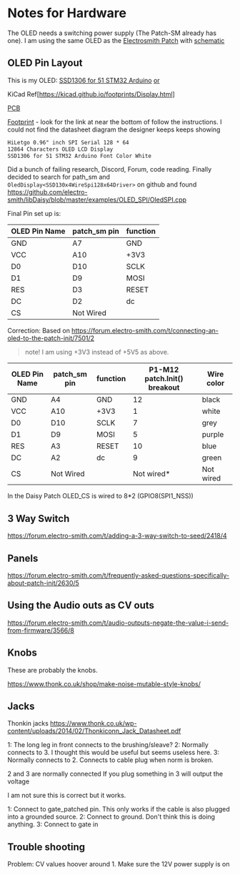# Notes for Hardware

The OLED needs a switching power supply (The Patch-SM already has one). I am
using the same OLED as the [Electrosmith Patch](https://electro-smith.com/products/patch)
with [schematic](https://daisy.nyc3.cdn.digitaloceanspaces.com/products/patch/ES_Daisy_Patch_Rev4.pdf)

## OLED Pin Layout

This is my OLED: [SSD1306 for 51 STM32 Arduino](https://www.amazon.com/dp/B01N1LZQA8?th=1) [or](http://hiletgo.com/ProductDetail/2169510.html)

KiCad Ref[https://kicad.github.io/footprints/Display.html]

[PCB](https://github.com/adafruit/Adafruit-128x64-Monochrome-OLED-PCB)

[Footprint](https://kicadrookie.blogspot.com/2022/01/096-inch-128x64-spi-display-module_4.html) - look for the link at near the bottom of follow the instructions. I could not find the datasheet diagram the designer keeps keeps showing

```txt
HiLetgo 0.96" inch SPI Serial 128 * 64
12864 Characters OLED LCD Display 
SSD1306 for 51 STM32 Arduino Font Color White 
```

Did a bunch of failing research, Discord, Forum, code reading. Finally decided
to search for path_sm and `OledDisplay<SSD130x4WireSpi128x64Driver>` on github
and found <https://github.com/electro-smith/libDaisy/blob/master/examples/OLED_SPI/OledSPI.cpp>

Final Pin set up is:

| OLED Pin Name | patch_sm pin | function |
| ------------- | ------------ | -------- |
| GND           | A7           | GND      |
| VCC           | A10          | +3V3     |
| D0            | D10          | SCLK     |
| D1            | D9           | MOSI     |
| RES           | D3           | RESET    |
| DC            | D2           | dc       |
| CS            | Not Wired    |          |

Correction: Based on <https://forum.electro-smith.com/t/connecting-an-oled-to-the-patch-init/7501/2>

> note! I am using +3V3 instead of +5V5 as above.

| OLED Pin Name | patch_sm pin | function | P1-M12 patch.Init() breakout | Wire color |
| ------------- | ------------ | -------- | ---------------------------- | ---------- |
| GND           | A4           | GND      | 12                           | black      |
| VCC           | A10          | +3V3     | 1                            | white      |
| D0            | D10          | SCLK     | 7                            | grey       |
| D1            | D9           | MOSI     | 5                            | purple     |
| RES           | A3           | RESET    | 10                           | blue       | TODO: I feel like A3 and A2 should be swapped
| DC            | A2           | dc       | 9                            | green      |
| CS            | Not Wired    |          | Not wired*                   | Not wired  |

In the Daisy Patch OLED_CS is wired to 8*2 (GPIO8(SPI1_NSS)) 


## 3 Way Switch

<https://forum.electro-smith.com/t/adding-a-3-way-switch-to-seed/2418/4>

## Panels

<https://forum.electro-smith.com/t/frequently-asked-questions-specifically-about-patch-init/2630/5>

## Using the Audio outs as CV outs

<https://forum.electro-smith.com/t/audio-outputs-negate-the-value-i-send-from-firmware/3566/8>

## Knobs

These are probably the knobs. 

<https://www.thonk.co.uk/shop/make-noise-mutable-style-knobs/>

## Jacks

Thonkin jacks <https://www.thonk.co.uk/wp-content/uploads/2014/02/Thonkiconn_Jack_Datasheet.pdf>

1: The long leg in front connects to the brushing/sleave?
2: Normally connects to 3. I thought this would be useful but seems useless here.
3: Normally connects to 2. Connects to cable plug when norm is broken.

2 and 3 are normally connected
If you plug something in 3 will output the voltage

I am not sure this is correct but it works.

1: Connect to gate_patched pin. This only works if the cable is also plugged
into a grounded source.
2: Connect to ground. Don't think this is doing anything.
3: Connect to gate in 

## Trouble shooting

Problem: CV values hoover around 1. Make sure the 12V power supply is on
